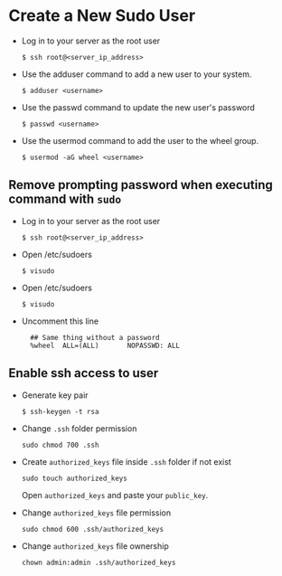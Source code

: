 # Create a New Sudo User

* Log in to your server as the root user

  `$ ssh root@<server_ip_address>`

* Use the adduser command to add a new user to your system.

  `$ adduser <username>`

* Use the passwd command to update the new user's password

  `$ passwd <username>`

* Use the usermod command to add the user to the wheel group.

  `$ usermod -aG wheel <username>`



## Remove prompting password when executing command with `sudo`

* Log in to your server as the root user

  `$ ssh root@<server_ip_address>`

* Open /etc/sudoers

  `$ visudo`

* Open /etc/sudoers

  `$ visudo`

* Uncomment this line

  ```
    ## Same thing without a password
    %wheel  ALL=(ALL)       NOPASSWD: ALL
  ```

## Enable ssh access to user

* Generate key pair

  `$ ssh-keygen -t rsa`

* Change `.ssh` folder permission

  `sudo chmod 700 .ssh`

* Create `authorized_keys` file inside `.ssh` folder if not exist

  `sudo touch authorized_keys`

  Open `authorized_keys` and paste your `public_key`.

* Change `authorized_keys` file permission

  `sudo chmod 600 .ssh/authorized_keys`

* Change `authorized_keys` file ownership

  `chown admin:admin .ssh/authorized_keys`
